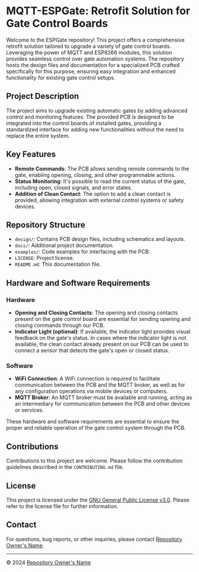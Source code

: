 # MQTT-ESPGate: Retrofit Solution for Gate Control Boards

Welcome to the ESPGate repository! This project offers a comprehensive retrofit solution tailored to upgrade a variety of gate control boards. Leveraging the power of MQTT and ESP8266 modules, this solution provides seamless control over gate automation systems. The repository hosts the design files and documentation for a specialized PCB crafted specifically for this purpose, ensuring easy integration and enhanced functionality for existing gate control setups.

## Project Description

The project aims to upgrade existing automatic gates by adding advanced control and monitoring features. The provided PCB is designed to be integrated into the control boards of installed gates, providing a standardized interface for adding new functionalities without the need to replace the entire system.

## Key Features

- **Remote Commands**: The PCB allows sending remote commands to the gate, enabling opening, closing, and other programmable actions.
- **Status Monitoring**: It's possible to read the current status of the gate, including open, closed signals, and error states.
- **Addition of Clean Contact**: The option to add a clean contact is provided, allowing integration with external control systems or safety devices.

## Repository Structure

- `design/`: Contains PCB design files, including schematics and layouts.
- `docs/`: Additional project documentation.
- `examples/`: Code examples for interfacing with the PCB.
- `LICENSE`: Project license.
- `README.md`: This documentation file.

## Hardware and Software Requirements

### Hardware

- **Opening and Closing Contacts**: The opening and closing contacts present on the gate control board are essential for sending opening and closing commands through our PCB.
- **Indicator Light (optional)**: If available, the indicator light provides visual feedback on the gate's status. In cases where the indicator light is not available, the clean contact already present on our PCB can be used to connect a sensor that detects the gate's open or closed status.

### Software

- **WiFi Connection**: A WiFi connection is required to facilitate communication between the PCB and the MQTT broker, as well as for any configuration operations via mobile devices or computers.
- **MQTT Broker**: An MQTT broker must be available and running, acting as an intermediary for communication between the PCB and other devices or services.

These hardware and software requirements are essential to ensure the proper and reliable operation of the gate control system through the PCB.

## Contributions

Contributions to this project are welcome. Please follow the contribution guidelines described in the `CONTRIBUTING.md` file.

## License

This project is licensed under the [GNU General Public License v3.0](LICENSE). Please refer to the license file for further information.

## Contact

For questions, bug reports, or other inquiries, please contact [Repository Owner's Name](mailto:dimieri00@gmail.com).

---
© 2024 [Repository Owner's Name](https://github.com/walterwhiteita)
